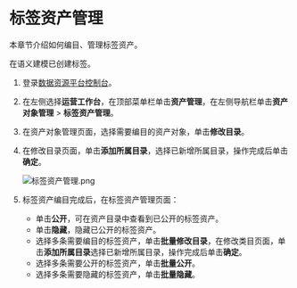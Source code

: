 # 标签资产管理

本章节介绍如何编目、管理标签资产。

在语义建模已创建标签。

1.  登录[数据资源平台控制台](https://dataq.console.aliyun.com)。

2.  在左侧选择**运营工作台**，在顶部菜单栏单击**资产管理**，在左侧导航栏单击**资产对象管理** \> **标签资产管理**。

3.  在资产对象管理页面，选择需要编目的资产对象，单击**修改目录**。

4.  在修改目录页面，单击**添加所属目录**，选择已新增所属目录，操作完成后单击**确定**。

    ![标签资产管理.png](https://static-aliyun-doc.oss-accelerate.aliyuncs.com/assets/img/zh-CN/7305170261/p269148.png)

5.  标签资产编目完成后，在标签资产管理页面：

    -   单击**公开**，可在资产目录中查看到已公开的标签资产。
    -   单击**隐藏**，隐藏已公开的标签资产。
    -   选择多条需要编目的标签资产，单击**批量修改目录**，在修改类目页面，单击**添加所属目录**选择已新增所属目录，操作完成后单击**确定**。
    -   选择多条需要公开的标签资产，单击**批量公开**。
    -   选择多条需要隐藏的标签资产，单击**批量隐藏**。


